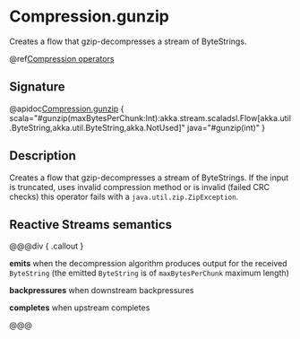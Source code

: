 # Compression.gunzip

Creates a flow that gzip-decompresses a stream of ByteStrings.  

@ref[Compression operators](../index.md#compression-operators)

## Signature

@apidoc[Compression.gunzip](stream.*.Compression$) { scala="#gunzip(maxBytesPerChunk:Int):akka.stream.scaladsl.Flow[akka.util.ByteString,akka.util.ByteString,akka.NotUsed]" java="#gunzip(int)" }

## Description

Creates a flow that gzip-decompresses a stream of ByteStrings. If the input is truncated, uses invalid 
compression method or is invalid (failed CRC checks) this operator fails with a `java.util.zip.ZipException`. 

## Reactive Streams semantics

@@@div { .callout }

**emits** when the decompression algorithm produces output for the received `ByteString` (the emitted `ByteString` is of `maxBytesPerChunk` maximum length)

**backpressures** when downstream backpressures

**completes** when upstream completes

@@@
